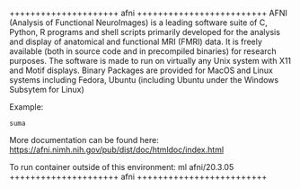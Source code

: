 

+++++++++++++++++++++ afni +++++++++++++++++++++++++
AFNI (Analysis of Functional NeuroImages) is a leading software suite of C, Python, R programs and shell scripts primarily developed for the analysis and display of anatomical and functional MRI (FMRI) data. It is freely available (both in source code and in precompiled binaries) for research purposes. The software is made to run on virtually any Unix system with X11 and Motif displays. Binary Packages are provided for MacOS and Linux systems including Fedora, Ubuntu (including Ubuntu under the Windows Subsytem for Linux) 

Example:
```
suma
```

More documentation can be found here: https://afni.nimh.nih.gov/pub/dist/doc/htmldoc/index.html

To run container outside of this environment: ml afni/20.3.05
+++++++++++++++++++++ afni +++++++++++++++++++++++++

